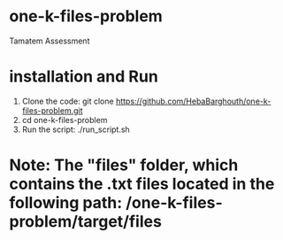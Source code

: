 # one-k-files-problem
Tamatem Assessment

# installation and Run
1. Clone the code: 
git clone https://github.com/HebaBarghouth/one-k-files-problem.git
2. cd one-k-files-problem
3. Run the script: 
./run_script.sh

# Note: The "files" folder, which contains the .txt files located in the following path: /one-k-files-problem/target/files
